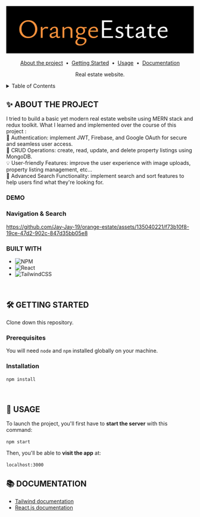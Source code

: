 <!-- HEADER -->
<div align="center">
  <img src="./client/src/assets/logo-readme.png" alt="Logo" width="600">
  
  <p align="center">
  <a href="#about-the-project">About the project</a> &nbsp;&bull;&nbsp;
  <a href="#getting-started">Getting Started</a> &nbsp;&bull;&nbsp;
  <a href="#usage">Usage</a> &nbsp;&bull;&nbsp;
  <a href="#documentation">Documentation</a>
  </p>

  <p align="center">
    Real estate website.
  </p>
</div>

<!-- TABLE OF CONTENTS -->
<details>
  <summary>Table of Contents</summary>
  <ol>
    <li>
      <a href="#about-the-project">About The Project</a>
      <ul>
        <li><a href="#built-with">Built With</a></li>
      </ul>
    </li>
    <li>
      <a href="#getting-started">Getting Started</a>
      <ul>
        <li><a href="#prerequisites">Prerequisites</a></li>
        <li><a href="#installation">Installation</a></li>
      </ul>
    </li>
    <li><a href="#usage">Usage</a>
      <ul>
      </ul>
    </li>
    <li><a href="#documentation">Documentation</a></li>
  </ol>
</details>

<!-- ABOUT THE PROJECT -->
## ✨ ABOUT THE PROJECT
<p>
  I tried to build a basic yet modern real estate website using MERN stack and redux toolkit. What I learned and implemented over the course of this project :<br />
    🔑 Authentication: implement JWT, Firebase, and Google OAuth for secure and seamless user access.<br />
    🏡 CRUD Operations: create, read, update, and delete property listings using MongoDB.<br />
    💡 User-friendly Features: improve the user experience with image uploads, property listing management, etc...<br />
    🚀 Advanced Search Functionality: implement search and sort features to help users find what they're looking for.
</p>

### DEMO

### Navigation & Search


https://github.com/Jay-Jay-19/orange-estate/assets/135040221/f73b10f8-19ce-47d2-902c-847d35bb05e8




### BUILT WITH
- ![NPM](https://img.shields.io/badge/NPM-%23000000.svg?style=for-the-badge&logo=npm&logoColor=white)
- ![React](https://img.shields.io/badge/react-%2320232a.svg?style=for-the-badge&logo=react&logoColor=%2361DAFB)
- ![TailwindCSS](https://img.shields.io/badge/tailwindcss-%2338B2AC.svg?style=for-the-badge&logo=tailwind-css&logoColor=white)
<br>

<!-- GETTING STARTED -->
## 🛠 GETTING STARTED
Clone down this repository.

### Prerequisites
You will need `node` and `npm` installed globally on your machine.  

### Installation

`npm install` 
<p></p><br>

<!-- USAGE -->
## 🥋 USAGE

To launch the project, you'll first have to __start the server__ with this command:

`npm start`  

Then, you'll be able to __visit the app__ at:

`localhost:3000`

<!-- DOCUMENTATION -->
## 📚 DOCUMENTATION
- [Tailwind documentation](https://tailwindcss.com/)
- [React.js documentation](https://beta.reactjs.org/)

